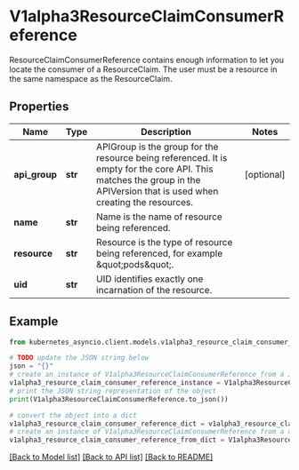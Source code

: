 # V1alpha3ResourceClaimConsumerReference

ResourceClaimConsumerReference contains enough information to let you locate the consumer of a ResourceClaim. The user must be a resource in the same namespace as the ResourceClaim.

## Properties

Name | Type | Description | Notes
------------ | ------------- | ------------- | -------------
**api_group** | **str** | APIGroup is the group for the resource being referenced. It is empty for the core API. This matches the group in the APIVersion that is used when creating the resources. | [optional] 
**name** | **str** | Name is the name of resource being referenced. | 
**resource** | **str** | Resource is the type of resource being referenced, for example \&quot;pods\&quot;. | 
**uid** | **str** | UID identifies exactly one incarnation of the resource. | 

## Example

```python
from kubernetes_asyncio.client.models.v1alpha3_resource_claim_consumer_reference import V1alpha3ResourceClaimConsumerReference

# TODO update the JSON string below
json = "{}"
# create an instance of V1alpha3ResourceClaimConsumerReference from a JSON string
v1alpha3_resource_claim_consumer_reference_instance = V1alpha3ResourceClaimConsumerReference.from_json(json)
# print the JSON string representation of the object
print(V1alpha3ResourceClaimConsumerReference.to_json())

# convert the object into a dict
v1alpha3_resource_claim_consumer_reference_dict = v1alpha3_resource_claim_consumer_reference_instance.to_dict()
# create an instance of V1alpha3ResourceClaimConsumerReference from a dict
v1alpha3_resource_claim_consumer_reference_from_dict = V1alpha3ResourceClaimConsumerReference.from_dict(v1alpha3_resource_claim_consumer_reference_dict)
```
[[Back to Model list]](../README.md#documentation-for-models) [[Back to API list]](../README.md#documentation-for-api-endpoints) [[Back to README]](../README.md)


